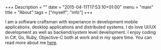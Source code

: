 +++
Description = ""
date = "2015-04-11T17:53:10+01:00"
menu = "main"
title = "About"
tags = ["myself", "info"]
+++

I am a software craftsman with experiance in development mobile applications, desktop applications and distributed systems.
I do love UI/UX development as well as backend/system level development. I enjoy coding in C#, Go, Ruby, Objective-C both at work and in my spare time. You can read more about me [here](http://www.ralch.com).
